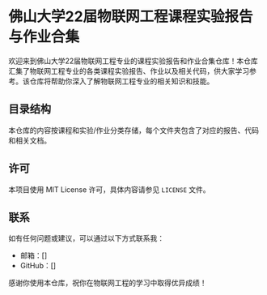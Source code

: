 # 佛山大学22届物联网工程课程实验报告与作业合集

欢迎来到佛山大学22届物联网工程专业的课程实验报告和作业合集仓库！本仓库汇集了物联网工程专业的各类课程实验报告、作业以及相关代码，供大家学习参考。该仓库将帮助你深入了解物联网工程专业的相关知识和技能。

## 目录结构

本仓库的内容按课程和实验/作业分类存储，每个文件夹包含了对应的报告、代码和相关文档。

## 许可

本项目使用 MIT License 许可，具体内容请参见 `LICENSE` 文件。

## 联系

如有任何问题或建议，可以通过以下方式联系我：

- 邮箱：[]
- GitHub：[]

感谢你使用本仓库，祝你在物联网工程的学习中取得优异成绩！

